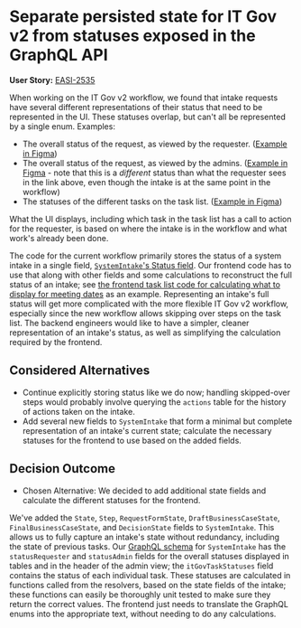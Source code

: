 # Separate persisted state for IT Gov v2 from statuses exposed in the GraphQL API

**User Story:** [EASI-2535](https://jiraent.cms.gov/browse/EASI-2535)

When working on the IT Gov v2 workflow, we found that intake requests have several different representations of their status that need to be represented in the UI. These statuses overlap, but can't all be represented by a single enum. Examples:
* The overall status of the request, as viewed by the requester. ([Example in Figma](https://www.figma.com/file/ChzAP34A2DVvQUNQwD7lCt/IT-Governance-Next?type=design&node-id=475-111693&mode=design&t=wzZqAvTP42NxOzkl-0))
* The overall status of the request, as viewed by the admins. ([Example in Figma](https://www.figma.com/file/ChzAP34A2DVvQUNQwD7lCt/IT-Governance-Next?type=design&node-id=475-111865&mode=design&t=wzZqAvTP42NxOzkl-0) - note that this is a _different_ status than what the requester sees in the link above, even though the intake is at the same point in the workflow)
* The statuses of the different tasks on the task list. ([Example in Figma](https://www.figma.com/file/ChzAP34A2DVvQUNQwD7lCt/IT-Governance-Next?type=design&node-id=477-112982&mode=design&t=wzZqAvTP42NxOzkl-0))

What the UI displays, including which task in the task list has a call to action for the requester, is based on where the intake is in the workflow and what work's already been done.

The code for the current workflow primarily stores the status of a system intake in a single field, [`SystemIntake`'s Status field](https://github.com/CMSgov/easi-app/blob/ecc33b8bd44a4c4ae26f3ef39788df1c8c42f7dd/pkg/models/system_intake.go#L107). Our frontend code has to use that along with other fields and some calculations to reconstruct the full status of an intake; see [the frontend task list code for calculating what to display for meeting dates](https://github.com/CMSgov/easi-app/blob/ecc33b8bd44a4c4ae26f3ef39788df1c8c42f7dd/src/views/GovernanceTaskListV1/index.tsx#L127) as an example. Representing an intake's full status will get more complicated with the more flexible IT Gov v2 workflow, especially since the new workflow allows skipping over steps on the task list. The backend engineers would like to have a simpler, cleaner representation of an intake's status, as well as simplifying the calculation required by the frontend.

## Considered Alternatives

* Continue explicitly storing status like we do now; handling skipped-over steps would probably involve querying the `actions` table for the history of actions taken on the intake.
* Add several new fields to `SystemIntake` that form a minimal but complete representation of an intake's current state; calculate the necessary statuses for the frontend to use based on the added fields.

## Decision Outcome

* Chosen Alternative: We decided to add additional state fields and calculate the different statuses for the frontend.

We've added the `State`, `Step`, `RequestFormState`, `DraftBusinessCaseState`, `FinalBusinessCaseState`, and `DecisionState` fields to `SystemIntake`. This allows us to fully capture an intake's state without redundancy, including the state of previous tasks. Our [GraphQL schema](https://github.com/CMSgov/easi-app/blob/ecc33b8bd44a4c4ae26f3ef39788df1c8c42f7dd/pkg/graph/schema.graphql#L977) for `SystemIntake` has the `statusRequester` and `statusAdmin` fields for the overall statuses displayed in tables and in the header of the admin view; the `itGovTaskStatuses` field contains the status of each individual task. These statuses are calculated in functions called from the resolvers, based on the state fields of the intake; these functions can easily be thoroughly unit tested to make sure they return the correct values. The frontend just needs to translate the GraphQL enums into the appropriate text, without needing to do any calculations.
